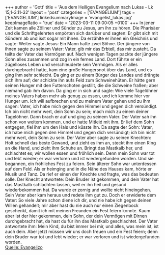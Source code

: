 +++
author = 'Gott'
title = 'Aus dem Heiligen Evangelium nach Lukas - Lk 15,1-3.11-32'
layout = 'post'
categories = ['EVANGELIUM']
tags = ['EVANGELIUM']
linkedsummaryImage = 'evangelist_lukas.jpg'
keepImageRatio = 'true'
date = '2023-03-11 09:00:05 +0100'
+++
In jener Zeit kamen alle Zöllner und Sünder zu Jesus, um ihn zu hören.
Die Pharisäer und die Schriftgelehrten empörten sich darüber und sagten: Er gibt sich mit Sündern ab und isst sogar mit ihnen.
Da erzählte er ihnen ein Gleichnis und sagte:
Weiter sagte Jesus: Ein Mann hatte zwei Söhne.<!--more-->
Der jüngere von ihnen sagte zu seinem Vater: Vater, gib mir das Erbteil, das mir zusteht. Da teilte der Vater das Vermögen auf.
Nach wenigen Tagen packte der jüngere Sohn alles zusammen und zog in ein fernes Land. Dort führte er ein zügelloses Leben und verschleuderte sein Vermögen.
Als er alles durchgebracht hatte, kam eine große Hungersnot über das Land, und es ging ihm sehr schlecht.
Da ging er zu einem Bürger des Landes und drängte sich ihm auf; der schickte ihn aufs Feld zum Schweinehüten.
Er hätte gern seinen Hunger mit den Futterschoten gestillt, die die Schweine fraßen; aber niemand gab ihm davon.
Da ging er in sich und sagte: Wie viele Tagelöhner meines Vaters haben mehr als genug zu essen, und ich komme hier vor Hunger um.
Ich will aufbrechen und zu meinem Vater gehen und zu ihm sagen: Vater, ich habe mich gegen den Himmel und gegen dich versündigt.
Ich bin nicht mehr wert, dein Sohn zu sein; mach mich zu einem deiner Tagelöhner.
Dann brach er auf und ging zu seinem Vater. Der Vater sah ihn schon von weitem kommen, und er hatte Mitleid mit ihm. Er lief dem Sohn entgegen, fiel ihm um den Hals und küsste ihn.
Da sagte der Sohn: Vater, ich habe mich gegen den Himmel und gegen dich versündigt; ich bin nicht mehr wert, dein Sohn zu sein.
Der Vater aber sagte zu seinen Knechten: Holt schnell das beste Gewand, und zieht es ihm an, steckt ihm einen Ring an die Hand, und zieht ihm Schuhe an.
Bringt das Mastkalb her, und schlachtet es; wir wollen essen und fröhlich sein.
Denn mein Sohn war tot und lebt wieder; er war verloren und ist wiedergefunden worden. Und sie begannen, ein fröhliches Fest zu feiern.
Sein älterer Sohn war unterdessen auf dem Feld. Als er heimging und in die Nähe des Hauses kam, hörte er Musik und Tanz.
Da rief er einen der Knechte und fragte, was das bedeuten solle.
Der Knecht antwortete: Dein Bruder ist gekommen, und dein Vater hat das Mastkalb schlachten lassen, weil er ihn heil und gesund wiederbekommen hat.
Da wurde er zornig und wollte nicht hineingehen. Sein Vater aber kam heraus und redete ihm gut zu.
Doch er erwiderte dem Vater: So viele Jahre schon diene ich dir, und nie habe ich gegen deinen Willen gehandelt; mir aber hast du nie auch nur einen Ziegenbock geschenkt, damit ich mit meinen Freunden ein Fest feiern konnte.
Kaum aber ist der hier gekommen, dein Sohn, der dein Vermögen mit Dirnen durchgebracht hat, da hast du für ihn das Mastkalb geschlachtet.
Der Vater antwortete ihm: Mein Kind, du bist immer bei mir, und alles, was mein ist, ist auch dein.
Aber jetzt müssen wir uns doch freuen und ein Fest feiern; denn dein Bruder war tot und lebt wieder; er war verloren und ist wiedergefunden worden.<br> [Quelle: Evangelizo](https://evangeliumtagfuertag.org/DE/gospel)